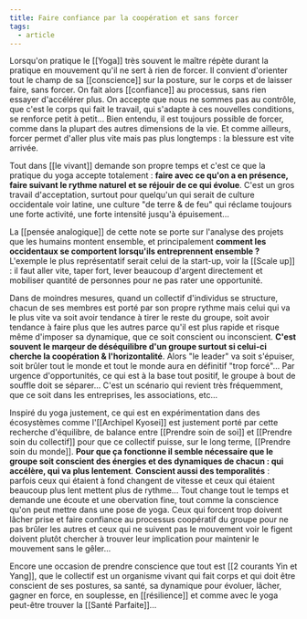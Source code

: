 ```yaml
---
title: Faire confiance par la coopération et sans forcer
tags:
  - article
---
```


Lorsqu'on pratique le [[Yoga]] très souvent le maître répète durant la pratique en mouvement qu'il ne sert à rien de forcer. Il convient d'orienter tout le champ de sa [[conscience]] sur la posture, sur le corps et de laisser faire, sans forcer.
On fait alors [[confiance]] au processus, sans rien essayer d'accélérer plus. On accepte que nous ne sommes pas au contrôle, que c'est le corps qui fait le travail, qui s'adapte à ces nouvelles conditions, se renforce petit à petit...
Bien entendu, il est toujours possible de forcer, comme dans la plupart des autres dimensions de la vie. Et comme ailleurs, forcer permet d'aller plus vite mais pas plus longtemps : la blessure est vite arrivée.

Tout dans [[le vivant]] demande son propre temps et c'est ce que la pratique du yoga accepte totalement : **faire avec ce qu'on a en présence, faire suivant le rythme naturel et se réjouir de ce qui évolue**. C'est un gros travail d'acceptation, surtout pour quelqu'un qui serait de culture occidentale voir latine, une culture "de terre & de feu" qui réclame toujours une forte activité, une forte intensité jusqu'à épuisement...

La [[pensée analogique]] de cette note se porte sur l'analyse des projets que les humains montent ensemble, et principalement **comment les occidentaux se comportent lorsqu'ils entreprennent ensemble ?** L'exemple le plus représentatif serait celui de la start-up, voir la [[Scale up]] : il faut aller vite, taper fort, lever beaucoup d'argent directement et mobiliser quantité de personnes pour ne pas rater une opportunité.

Dans de moindres mesures, quand un collectif d'individus se structure, chacun de ses membres est porté par son propre rythme mais celui qui va le plus vite va soit avoir tendance à tirer le reste du groupe, soit avoir tendance à faire plus que les autres parce qu'il est plus rapide et risque même d'imposer sa dynamique, que ce soit conscient ou inconscient. **C'est souvent le marqeur de déséquilibre d'un groupe surtout si celui-ci cherche la coopération & l'horizontalité**.
Alors "le leader" va soit s'épuiser, soit brûler tout le monde et tout le monde aura en définitif "trop forcé"... Par urgence d'opportunités, ce qui est à la base tout positif, le groupe à bout de souffle doit se séparer... C'est un scénario qui revient très fréquemment, que ce soit dans les entreprises, les associations, etc...

Inspiré du yoga justement, ce qui est en expérimentation dans des écosystèmes comme l'[[Archipel Kyosei]]  est justement porté par cette recherche d'équilibre, de balance entre [[Prendre soin de soi]] et [[Prendre soin du collectif]] pour que ce collectif puisse, sur le long terme, [[Prendre soin du monde]]. 
**Pour que ça fonctionne il semble nécessaire que le groupe soit conscient des énergies et des dynamiques de chacun : qui accélère, qui va plus lentement**. **Conscient aussi des temporalités** : parfois ceux qui étaient à fond changent de vitesse et ceux qui étaient beaucoup plus lent mettent plus de rythme... Tout change tout le temps et demande une écoute et une obervation fine, tout comme la conscience qu'on peut mettre dans une pose de yoga. Ceux qui forcent trop doivent lâcher prise et faire confiance au processus coopératif du groupe pour ne pas brûler les autres et ceux qui ne suivent pas le mouvement voir le figent doivent plutôt chercher à trouver leur implication pour maintenir le mouvement sans le gêler... 

Encore une occasion de prendre conscience que tout est [[2 courants Yin et Yang]], que le collectif est un organisme vivant qui fait corps et qui doit être conscient de ses postures, sa santé, sa dynamique pour évoluer, lâcher, gagner en force, en souplesse, en [[résilience]] et comme avec le yoga peut-être trouver la [[Santé Parfaite]]...
